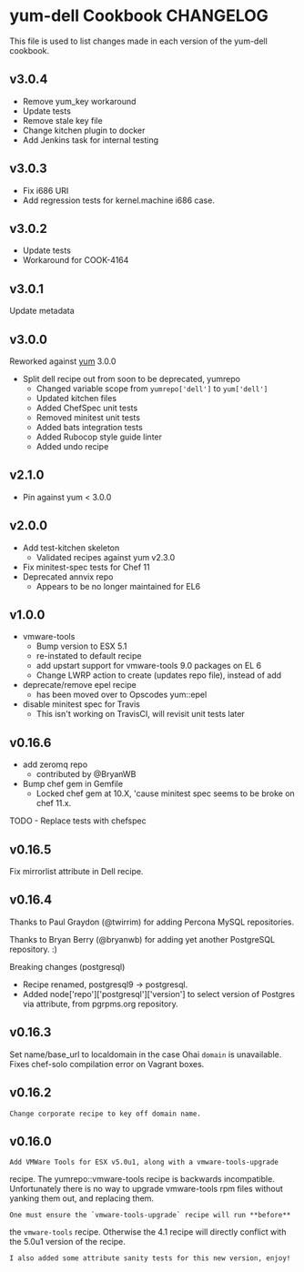 yum-dell Cookbook CHANGELOG
======================
This file is used to list changes made in each version of the yum-dell cookbook.

v3.0.4
------

* Remove yum_key workaround
* Update tests
* Remove stale key file
* Change kitchen plugin to docker
* Add Jenkins task for internal testing

v3.0.3
------

* Fix i686 URI
* Add regression tests for kernel.machine i686 case.

v3.0.2
------

* Update tests
* Workaround for COOK-4164

v3.0.1
------

Update metadata

v3.0.0
------

Reworked against [yum](http://github.com/opscode-cookbooks/yum) 3.0.0

* Split dell recipe out from soon to be deprecated, yumrepo
  - Changed variable scope from `yumrepo['dell']` to `yum['dell']`
  - Updated kitchen files
  - Added ChefSpec unit tests
  - Removed minitest unit tests
  - Added bats integration tests
  - Added Rubocop style guide linter
  - Added undo recipe

v2.1.0
------

* Pin against yum < 3.0.0

v2.0.0
------

* Add test-kitchen skeleton
  - Validated recipes against yum v2.3.0
* Fix minitest-spec tests for Chef 11
* Deprecated annvix repo
  - Appears to be no longer maintained for EL6

v1.0.0
------

* vmware-tools
  - Bump version to ESX 5.1
  - re-instated to default recipe
  - add upstart support for vmware-tools 9.0 packages on EL 6
  - Change LWRP action to create (updates repo file), instead of add
* deprecate/remove epel recipe
  - has been moved over to Opscodes yum::epel
* disable minitest spec for Travis
  - This isn't working on TravisCI, will revisit unit tests later

v0.16.6
-------

* add zeromq repo
  - contributed by @BryanWB
* Bump chef gem in Gemfile
  - Locked chef gem at 10.X, 'cause minitest spec seems to be broke
    on chef 11.x.
  
TODO - Replace tests with chefspec

v0.16.5
-------

Fix mirrorlist attribute in Dell recipe.

v0.16.4
-------

Thanks to Paul Graydon (@twirrim) for adding Percona MySQL repositories.

Thanks to Bryan Berry (@bryanwb) for adding yet another PostgreSQL
repository. :)

Breaking changes (postgresql)

* Recipe renamed, postgresql9 -> postgresql.
* Added node['repo']['postgresql']['version'] to select version of
  Postgres via attribute, from pgrpms.org repository.

v0.16.3
-------

Set name/base_url to localdomain in the case Ohai `domain` is
unavailable.  Fixes chef-solo compilation error on Vagrant boxes.

v0.16.2
-------

    Change corporate recipe to key off domain name.

v0.16.0
-------

    Add VMWare Tools for ESX v5.0u1, along with a vmware-tools-upgrade
recipe.  The yumrepo::vmware-tools recipe is backwards incompatible.
Unfortunately there is no way to upgrade vmware-tools rpm files without
yanking them out, and replacing them.

    One must ensure the `vmware-tools-upgrade` recipe will run **before**
the `vmware-tools` recipe.  Otherwise the 4.1 recipe will directly
conflict with the 5.0u1 version of the recipe.

    I also added some attribute sanity tests for this new version, enjoy!
